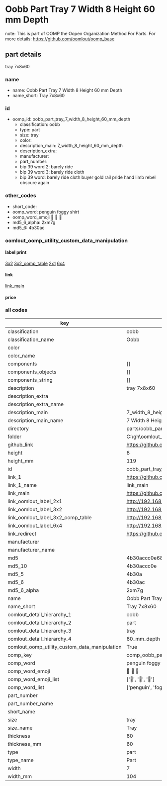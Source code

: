 # Oobb Part Tray 7 Width 8 Height 60 mm Depth  

note: This is part of OOMP the Oopen Organization Method For Parts. For more details: https://github.com/oomlout/oomp_base

##  part details
  



tray 7x8x60



### name
* name: Oobb Part Tray 7 Width 8 Height 60 mm Depth
* name_short: Tray 7x8x60 
### id
* oomp_id: oobb_part_tray_7_width_8_height_60_mm_depth
  * classification: oobb
  * type: part
  * size: tray
  * color: 
  * description_main: 7_width_8_height_60_mm_depth
  * description_extra: 
  * manufacturer: 
  * part_number: 
  * bip 39 word 2: barely ride
  * bip 39 word 3: barely ride cloth
  * bip 39 word: barely ride cloth buyer gold rail pride hand limb rebel obscure again

### other_codes
* short_code: 
* oomp_word: penguin foggy shirt
* oomp_word_emoji :penguin: :foggy: :shirt:
* md5_6_alpha: 2xm7g
* md5_6: 4b30ac






### oomlout_oomp_utility_custom_data_manipulation
#### label print
[3x2](http://192.168.1.245:1112/?label=oomp%202xm7g)
[3x2_oomp_table](http://192.168.1.108:1112/?label=oomp%202xm7g)
[2x1](http://192.168.1.242:1112/?label=oomp%202xm7g)
[6x4](http://192.168.1.55:1112/?label=oomp%202xm7g)    

#### link

[link_main](https://github.com/oomlout/oomlout_oobb_version_4_generated_parts/tree/main/navigation_oomp/oobb/part/tray/7_width_8_height_60_mm_depth/part)                              

#### price







### all codes 
| key | value |  
| --- | --- |  
| classification | oobb |  
| classification_name | Oobb |  
| color |  |  
| color_name |  |  
| components | [] |  
| components_objects | [] |  
| components_string | [] |  
| description | tray 7x8x60 |  
| description_extra |  |  
| description_extra_name |  |  
| description_main | 7_width_8_height_60_mm_depth |  
| description_main_name | 7 Width 8 Height 60 mm Depth |  
| directory | parts/oobb_part_tray_7_width_8_height_60_mm_depth |  
| folder | C:\gh\oomlout_oobb_version_4_generated_parts\parts\oobb_part_tray_7_width_8_height_60_mm_depth |  
| github_link | https://github.com/oomlout/oomlout_oomp_part_src/tree/main/parts/oobb_part_tray_7_width_8_height_60_mm_depth |  
| height | 8 |  
| height_mm | 119 |  
| id | oobb_part_tray_7_width_8_height_60_mm_depth |  
| link_1 | https://github.com/oomlout/oomlout_oobb_version_4_generated_parts/tree/main/navigation_oomp/oobb/part/tray/7_width_8_height_60_mm_depth/part |  
| link_1_name | link_main |  
| link_main | https://github.com/oomlout/oomlout_oobb_version_4_generated_parts/tree/main/navigation_oomp/oobb/part/tray/7_width_8_height_60_mm_depth/part |  
| link_oomlout_label_2x1 | http://192.168.1.242:1112/?label=oomp%202xm7g |  
| link_oomlout_label_3x2 | http://192.168.1.245:1112/?label=oomp%202xm7g |  
| link_oomlout_label_3x2_oomp_table | http://192.168.1.108:1112/?label=oomp%202xm7g |  
| link_oomlout_label_6x4 | http://192.168.1.55:1112/?label=oomp%202xm7g |  
| link_redirect | https://github.com/oomlout/oomlout_oobb_version_4_generated_parts/tree/main/parts/oobb_tray_07_08_60 |  
| manufacturer |  |  
| manufacturer_name |  |  
| md5 | 4b30accc0e68d552c3b221f657ae5894 |  
| md5_10 | 4b30accc0e |  
| md5_5 | 4b30a |  
| md5_6 | 4b30ac |  
| md5_6_alpha | 2xm7g |  
| name | Oobb Part Tray 7 Width 8 Height 60 mm Depth |  
| name_short | Tray 7x8x60  |  
| oomlout_detail_hierarchy_1 | oobb |  
| oomlout_detail_hierarchy_2 | part |  
| oomlout_detail_hierarchy_3 | tray |  
| oomlout_detail_hierarchy_4 | 60_mm_depth |  
| oomlout_oomp_utility_custom_data_manipulation | True |  
| oomp_key | oomp_oobb_part_tray_7_width_8_height_60_mm_depth |  
| oomp_word | penguin foggy shirt |  
| oomp_word_emoji | :penguin: :foggy: :shirt: |  
| oomp_word_emoji_list | [':penguin:', ':foggy:', ':shirt:'] |  
| oomp_word_list | ['penguin', 'foggy', 'shirt'] |  
| part_number |  |  
| part_number_name |  |  
| short_name |  |  
| size | tray |  
| size_name | Tray |  
| thickness | 60 |  
| thickness_mm | 60 |  
| type | part |  
| type_name | Part |  
| width | 7 |  
| width_mm | 104 |  
